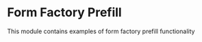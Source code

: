 Form Factory Prefill
====================

This module contains examples of form factory prefill functionality